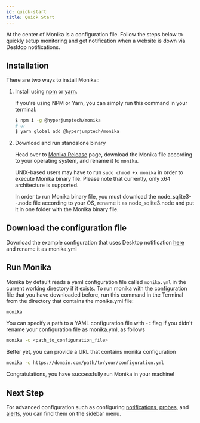 ```yaml
---
id: quick-start
title: Quick Start
---
```


At the center of Monika is a configuration file. Follow the steps below to quickly setup monitoring and get notification when a website is down via Desktop notifications.

## Installation

There are two ways to install Monika::

1. Install using [npm](https://npmjs.com) or [yarn](https://yarnpkg.com).

   If you're using NPM or Yarn, you can simply run this command in your terminal:

   ```bash
   $ npm i -g @hyperjumptech/monika
   # or
   $ yarn global add @hyperjumptech/monika
   ```

2. Download and run standalone binary

   Head over to [Monika Release](https://github.com/hyperjumptech/monika/releases) page, download the Monika file according to your operating system, and rename it to `monika`.

   UNIX-based users may have to run `sudo chmod +x monika` in order to execute Monika binary file. Please note that currently, only x64 architecture is supported.

   In order to run Monika binary file, you must download the node_sqlite3-<os>-<arch>.node file according to your OS, rename it as node_sqlite3.node and put it in one folder with the Monika binary file.

## Download the configuration file

Download the example configuration that uses Desktop notification [here](https://raw.githubusercontent.com/hyperjumptech/monika/main/config_sample/config.desktop.example.yml) and rename it as monika.yml

## Run Monika

Monika by default reads a yaml configuration file called `monika.yml` in the current working directory if it exists. To run monika with the configuration file that you have downloaded before, run this command in the Terminal from the directory that contains the monika.yml file:

```bash
monika
```

You can specify a path to a YAML configuration file with `-c` flag if you didn't rename your configuration file as monika.yml, as follows

```bash
monika -c <path_to_configuration_file>
```

Better yet, you can provide a URL that contains monika configuration

```bash
monika -c https://domain.com/path/to/your/configuration.yml
```

Congratulations, you have successfully run Monika in your machine!

## Next Step

For advanced configuration such as configuring [notifications](https://monika.hyperjump.tech/guides/notifications), [probes](https://monika.hyperjump.tech/guides/probes), and [alerts](https://monika.hyperjump.tech/guides/alerts), you can find them on the sidebar menu.

